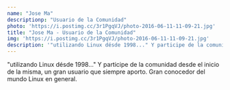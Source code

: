 ```yaml
---
name: "Jose Ma"
descriptionp: "Usuario de la Comunidad"
photo: 'https://i.postimg.cc/3r1PgqVJ/photo-2016-06-11-11-09-21.jpg'
title: "Jose Ma - Usuario de la Comunidad"
img: 'https://i.postimg.cc/3r1PgqVJ/photo-2016-06-11-11-09-21.jpg'
description: '"utilizando Linux désde 1998..." Y participe de la comunidad desde el inicio de la misma, un gran usuario que siempre aporto. Gran conocedor del mundo Linux en general.'
---
```

"utilizando Linux désde 1998..." Y participe de la comunidad desde el inicio de la misma, un gran usuario que siempre aporto. Gran conocedor del mundo Linux en general.
